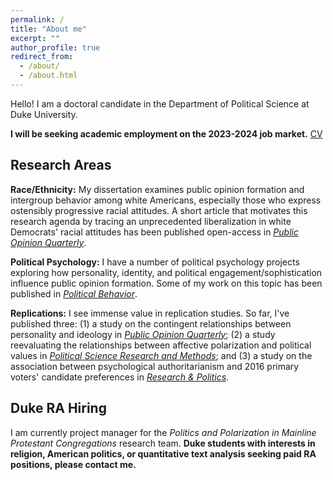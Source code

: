 ```yaml
---
permalink: /
title: "About me"
excerpt: ""
author_profile: true
redirect_from: 
  - /about/
  - /about.html
---
```


Hello! I am a doctoral candidate in the Department of Political Science at Duke University.

**I will be seeking academic employment on the 2023-2024 job market.** [CV](https://trentoll.github.io/files/cv_07.04.23.pdf)

## Research Areas
**Race/Ethnicity:** My dissertation examines public opinion formation and intergroup behavior among white Americans, especially those who express ostensibly progressive racial attitudes. A short article that motivates this research agenda by tracing an unprecedented liberalization in white Democrats' racial attitudes has been published open-access in [*Public Opinion Quarterly*](https://academic.oup.com/poq/article/86/S1/576/6617224). 

**Political Psychology:** I have a number of political psychology projects exploring how personality, identity, and political engagement/sophistication influence public opinion formation. Some of my work on this topic has been published in [*Political Behavior*](https://link.springer.com/article/10.1007/s11109-022-09828-9). 

**Replications:** I see immense value in replication studies. So far, I've published three: (1) a study on the contingent relationships between personality and ideology in [*Public Opinion Quarterly*](https://academic.oup.com/poq/article-abstract/86/2/369/6575714); (2) a study reevaluating the relationships between affective polarization and political values in [*Political Science Research and Methods*](https://www.cambridge.org/core/journals/political-science-research-and-methods/article/affective-polarization-and-the-destabilization-of-core-political-values/D028AE0BF885F89C3358DE9A04C310F5?utm_campaign=shareaholic&utm_medium=copy_link&utm_source=bookmark); and (3) a study on the association between psychological authoritarianism and 2016 primary voters' candidate preferences in [*Research & Politics*](https://doi.org/10.1177/20531680231188258). 

## Duke RA Hiring
I am currently project manager for the *Politics and Polarization in Mainline Protestant Congregations* research team. **Duke students with interests in religion, American politics, or quantitative text analysis seeking paid RA positions, please contact me.** 

